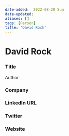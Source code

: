 ```yaml
---
date-added:  2022-08-28 Sun
date-updated: 
aliases: []
tags: [Person]
title: "David Rock"
---
```


# David Rock

### Title
Author

### Company


### LinkedIn URL


### Twitter


### Website







